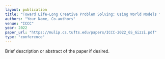 ```yaml
---
layout: publication
title: "Toward Life-Long Creative Problem Solving: Using World Models for Increased Performance in Novelty Resolution"
authors: "Your Name, Co-authors"
venue: "ICCC"
year: 2022
paper_url: "https://mulip.cs.tufts.edu/papers/ICCC-2022_6S_Gizzi.pdf"
type: "conference"
---
```


Brief description or abstract of the paper if desired.
